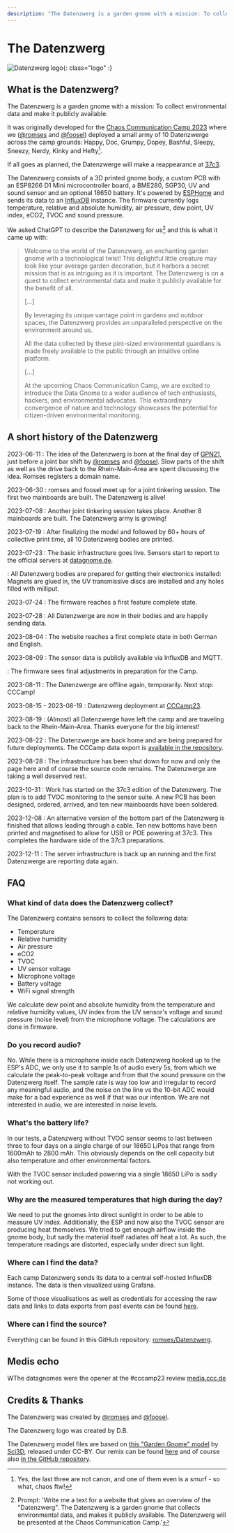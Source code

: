 ```yaml
---
description: "The Datenzwerg is a garden gnome with a mission: To collect environmental data and make it publicly available."
---
```


# The Datenzwerg

![Datenzwerg logo](assets/images/logo.png){: class="logo" :}

<!--
!!! tip "Datenzwerg @ 37c3"

    You are at 37c3 and came across one of the Datenzwerge? Awesome! Here's some quick links for you:

    - [What is the Datenzwerg?](#what-is-the-datenzwerg)
    - [FAQ](#faq)
    - [Fancy dashboards at grafana.datagnome.de](https://grafana.datagnome.de)

    You can reach us on **DECT 3962 (DZOC)**

    And if you are wondering where each Datenzwerg is located, here's a quick overview. Clicking on the name will take you to the respective dashboard, clicking on the location to the respective map grid:

    | Datenzwerg | Location | Status |
    | ---------- | -------- | ------ |
    | [Bashful](https://grafana.datagnome.de/d/f17a6449-84ed-4733-b982-21c0d480c42a/overview?orgId=1&refresh=15m&var-zwerg=Bashful&theme=dark) | - | Not yet deployed |
    | [Dopey](https://grafana.datagnome.de/d/f17a6449-84ed-4733-b982-21c0d480c42a/overview?orgId=1&refresh=15m&var-zwerg=Dopey&theme=dark) | - | Not yet deployed |
    | [Grumpy](https://grafana.datagnome.de/d/f17a6449-84ed-4733-b982-21c0d480c42a/overview?orgId=1&refresh=15m&var-zwerg=Grumpy&theme=dark) | - | Not yet deployed |
    | [Happy](https://grafana.datagnome.de/d/f17a6449-84ed-4733-b982-21c0d480c42a/overview?orgId=1&refresh=15m&var-zwerg=Happy&theme=dark) | - | Not yet deployed |
    | [Hefty](https://grafana.datagnome.de/d/f17a6449-84ed-4733-b982-21c0d480c42a/overview?orgId=1&refresh=15m&var-zwerg=Hefty&theme=dark) | - | Not yet deployed |
    | [Moopsy](https://grafana.datagnome.de/d/f17a6449-84ed-4733-b982-21c0d480c42a/overview?orgId=1&refresh=15m&var-zwerg=Moopsy&theme=dark) | - | Not yet deployed |
    | [Name Me](https://grafana.datagnome.de/d/f17a6449-84ed-4733-b982-21c0d480c42a/overview?orgId=1&refresh=15m&var-zwerg=Nameme&theme=dark) | - | Not yet deployed |
    | [Nerdy](https://grafana.datagnome.de/d/f17a6449-84ed-4733-b982-21c0d480c42a/overview?orgId=1&refresh=15m&var-zwerg=Nerdy&theme=dark)  | - | Not yet deployed |
    | [Sleepy](https://grafana.datagnome.de/d/f17a6449-84ed-4733-b982-21c0d480c42a/overview?orgId=1&refresh=15m&var-zwerg=Sleepy&theme=dark) | - | Not yet deployed |
    | [Sneezy](https://grafana.datagnome.de/d/f17a6449-84ed-4733-b982-21c0d480c42a/overview?orgId=1&refresh=15m&var-zwerg=Sneezy&theme=dark) | - | Not yet deployed |
-->

## What is the Datenzwerg?

The Datenzwerg is a garden gnome with a mission: To collect environmental data and make it publicly available. 

It was originally developed for the [Chaos Communication Camp 2023](https://events.ccc.de/camp/2023/infos/) where we ([@romses](https://chaos.social/@romses) and [@foosel](https://chaos.social/@foosel)) deployed a small army of 10 Datenzwerge across the camp grounds: Happy, Doc, Grumpy, Dopey, Bashful, Sleepy, Sneezy, Nerdy, Kinky and Hefty[^1].

If all goes as planned, the Datenzwerge will make a reappearance at [37c3](https://events.ccc.de/congress/2023/infos/index.html).

The Datenzwerg consists of a 3D printed gnome body, a custom PCB with an ESP8266 D1 Mini microcontroller board, a BME280, SGP30, UV and sound sensor and an optional 18650 battery. It's powered by [ESPHome](https://esphome.io/) and sends its data to an [InfluxDB](https://www.influxdata.com/) instance. The firmware currently logs temperature, relative and absolute humidity, air pressure, dew point, UV index, eCO2, TVOC and sound pressure.

We asked ChatGPT to describe the Datenzwerg for us[^2] and this is what it came up with:

> Welcome to the world of the Datenzwerg, an enchanting garden gnome with a technological twist! 
> This delightful little creature may look like your average garden decoration, 
> but it harbors a secret mission that is as intriguing as it is important. 
> The Datenzwerg is on a quest to collect environmental data and make it publicly available for the benefit of all.
> 
> [...]
> 
> By leveraging its unique vantage point in gardens and outdoor spaces, 
> the Datenzwerg provides an unparalleled perspective on the environment around us.
> 
> All the data collected by these pint-sized environmental guardians is made freely 
> available to the public through an intuitive online platform. 
> 
> [...]
> 
> At the upcoming Chaos Communication Camp, we are excited to introduce the Data Gnome to a 
> wider audience of tech enthusiasts, hackers, and environmental advocates. 
> This extraordinary convergence of nature and technology showcases the potential for 
> citizen-driven environmental monitoring. 

## A short history of the Datenzwerg

2023-06-11
: The idea of the Datenzwerg is born at the final day of  [GPN21](https://entropia.de/GPN21), just before a joint bar shift by [@romses](https://chaos.social/@romses) and [@foosel](https://chaos.social/@foosel). 
  Slow parts of the shift as well as the drive back to the Rhein-Main-Area are spent discussing the idea. Romses registers a domain name.

2023-06-30
: romses and foosel meet up for a joint tinkering session. The first two mainboards are built. The Datenzwerg is alive!

2023-07-08
: Another joint tinkering session takes place. Another 8 mainboards are built. The Datenzwerg army is growing!

2023-07-19
: After finalizing the model and followed by 60+ hours of collective print time, all 10 Datenzwerg bodies are printed.

2023-07-23
: The basic infrastructure goes live. Sensors start to report to the official servers at [datagnome.de](https://datagnome.de).

: All Datenzwerg bodies are prepared for getting their electronics installed: Magnets are glued in, the UV transmissive discs are installed and any holes filled with milliput.

2023-07-24
: The firmware reaches a first feature complete state.

2023-07-28
: All Datenzwerge are now in their bodies and are happily sending data.

2023-08-04
: The website reaches a first complete state in both German and English.

2023-08-09
: The sensor data is publicly available via InfluxDB and MQTT.

: The firmware sees final adjustments in preparation for the Camp.

2023-08-11
: The Datenzwerge are offline again, temporarily. Next stop: CCCamp!

2023-08-15 - 2023-08-19
: Datenzwerg deployment at [CCCamp23](https://events.ccc.de/camp/2023/infos/).

2023-08-19
: (Almost) all Datenzwerge have left the camp and are traveling back to the Rhein-Main-Area. Thanks everyone for the big interest!

2023-08-22
: The Datenzwerge are back home and are being prepared for future deployments. The CCCamp data export is [available in the repository](https://github.com/romses/Datenzwerg/tree/main/camp23_data).

2023-08-28
: The infrastructure has been shut down for now and only the page here and of course the source code remains. The Datenzwerge are taking a well deserved rest.

2023-10-31
: Work has started on the 37c3 edition of the Datenzwerg. The plan is to add TVOC monitoring to the sensor suite. A new PCB has been designed, ordered, arrived, and ten new mainboards have been soldered.

2023-12-08
: An alternative version of the bottom part of the Datenzwerg is finished that allows leading through a cable. Ten new bottoms have been printed and magnetised to allow for USB or POE powering at 37c3. This completes the hardware side of the 37c3 preparations.

2023-12-11
: The server infrastructure is back up an running and the first Datenzwerge are reporting data again.

## FAQ

### What kind of data does the Datenzwerg collect?

The Datenzwerg contains sensors to collect the following data:

- Temperature
- Relative humidity
- Air pressure
- eCO2
- TVOC
- UV sensor voltage
- Microphone voltage
- Battery voltage
- WiFi signal strength

We calculate dew point and absolute humidity from the temperature and relative humidity values, UV index from the UV sensor's voltage and sound pressure (noise level) from the microphone voltage. The calculations are done in firmware.

### Do you record audio?

No. While there is a microphone inside each Datenzwerg hooked up to the ESP's ADC, we only use it to sample 1s of audio every 5s, from which we calculate the peak-to-peak voltage and from that the sound pressure on the Datenzwerg itself. The sample rate is way too low and irregular to record any meaningful audio, and the noise on the line vs the 10-bit ADC would make for a bad experience as well if that was our intention. We are not interested in audio, we are interested in noise levels.

### What's the battery life?

In our tests, a Datenzwerg without TVOC sensor seems to last between three to four days on a single charge of our 18650 LiPos that range from 1600mAh to 2800 mAh. This obviously depends on the cell capacity but also temperature and other environmental factors.

With the TVOC sensor included powering via a single 18650 LiPo is sadly not working out.

### Why are the measured temperatures that high during the day?

We need to put the gnomes into direct sunlight in order to be able to measure UV index. Additionally, the ESP and now also the TVOC sensor are producing heat themselves. We tried to get enough airflow inside the gnome body, but sadly the material itself radiates off heat a lot. As such, the temperature readings are distorted, especially under direct sun light.

### Where can I find the data?

Each camp Datenzwerg sends its data to a central self-hosted InfluxDB instance. The data is then visualized using Grafana. 

Some of those visualisations as well as credentials for accessing the raw data and links to data exports from past events can be found [here](./sensors).

### Where can I find the source?

Everything can be found in this GitHub repository: [romses/Datenzwerg](https://github.com/romses/Datenzwerg).

## Medis echo

WThe datagnomes were the opener at the #cccamp23 review [media.ccc.de](https://media.ccc.de/v/camp2023-57105-cccamp23_review)

## Credits & Thanks

The Datenzwerg was created by [@romses](https://chaos.social/@romses) and [@foosel](https://chaos.social/@foosel).

The Datenzwerg logo was created by D.B.

The Datenzwerg model files are based on [this "Garden Gnome" model](https://www.printables.com/model/260908-garden-gnome) by [Sci3D](https://www.printables.com/@Sci3D), released under CC-BY. Our remix can be found [here](https://www.printables.com/model/534875-datenzwerg-enclosure) and of course also [in the GitHub repository](https://github.com/romses/Datenzwerg/tree/main/models).


[^1]: Yes, the last three are not canon, and one of them even is a smurf - so what, chaos ftw!
[^2]: Prompt: 'Write me a text for a website that gives an overview of the "Datenzwerg". The Datenzwerg is a garden gnome that collects environmental data, and makes it publicly available. The Datenzwerg will be presented at the Chaos Communication Camp.'
